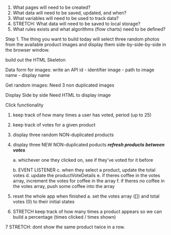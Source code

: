 

1. What pages will need to be created?
2. What data will need to be saved, updated, and when?
3. What variables will need to be used to track data?
4. STRETCH: What data will need to be saved to local storage?
5. What rules exists and what algorithms (flow charts) need to be defined?


Step 1. The thing you want to build today will select three random photos from the available product images and display them side-by-side-by-side in the browser window.

build out the HTML Skeleton

Data form for images: write an API
    id - identifier
    image - path to image
    name - display name

Get random images:
    Need 3 non duplicated images 

Display Side by side
    Need HTML to display image

Click functionality

1. keep track of how many times a user has voted, period (up to 25)
2. keep track of votes for a given product

3. display three random NON-duplicated products
4. display three NEW NON-duplicated poducts ***refresh products between votes***

    a. whichever one they clicked on, see if they've voted for it before
    
    b. EVENT LISTENER
    c. when they select a product, update the total votes
    d. update the productVoteDetails
    e. if theres coffee in the votes array, increment the votes for coffee in the array
    f. if theres no coffee in the votes array, push some coffee into the array

5. reset the whole app when finished
    a. set the votes array ([]) and total votes (0) to their initial states

6. STRETCH keep track of how many times a product appears so we can build a percentage (times clicked / times shown)

7 STRETCH: dont show the same product twice in a row.